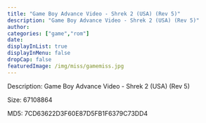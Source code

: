 ```yaml
---
title: "Game Boy Advance Video - Shrek 2 (USA) (Rev 5)"
description: "Game Boy Advance Video - Shrek 2 (USA) (Rev 5)"
author: 
categories: ["game","rom"]
date: 
displayInList: true
displayInMenu: false
dropCap: false
featuredImage: /img/miss/gamemiss.jpg
---
```


Description: Game Boy Advance Video - Shrek 2 (USA) (Rev 5)

Size: 67108864

MD5: 7CD63622D3F60E87D5FB1F6379C73DD4

